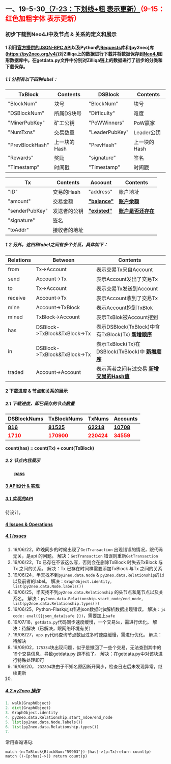 ## 一、19-5-30<u>（7-23：下划线+粗 表示更新）</u><span style="color:red">（9-15：红色加粗字体 表示更新）</span>
### 初步下载到Neo4J中及节点 & 关系的定义和展示
#### 1 利用[官方提供的JSON-RPC API](https://apidocs.zilliqa.com/#introduction)以及Python的[Requests](http://docs.python-requests.org)库和[py2neo]库(https://py2neo.org/v4/)对Zilliqa上的数据进行下载并将数据保存到[Neo4J](https://neo4j.com/)图形数据库中。在getdata.py文件中分别对Zilliqa链上的数据进行了初步的分类和下载保存。
##### 1.1 分别有以下四种label：
|TxBlock|Contents|DSBlock|Contents|
|--|--|--|--|
|"BlockNum"|块号|"BlockNum"|块号|
|"DSBlockNum"|所属DS块号|"Difficulty"|难度|
|"MinerPubKey"|矿工公钥|"PoWWinners"|PoW赢家|
|"NumTxns"|交易数量|"LeaderPubKey"|Leader公钥|
|"PrevBlockHash"|上一块的Hash|"PrevHash"|上一块的Hash|
|"Rewards"|奖励|"signature"|签名|
|"Timestamp"|时间戳|"Timestamp"|时间戳|

|Tx|Contents|Account|Contents|
|--|--|--|--|
|"ID"|交易的Hash|"address"|账户地址|
|"amount"|交易金额|<u>**"balance"**</u>|<u>**账户余额**</u>|
|"senderPubKey"|发送者的公钥|<u>**"existed"**</u>|<u>**账户是否还存在**</u>|
|"signature"|签名|||
|"toAddr"|接收者的地址|||

##### 1.2 另外，这四种label之间有多个关系，具体如下：
|Relations|Between|Contents|
|--|--|--|
|from|Tx->Account|表示交易Tx来自Account|
|send|Account->Tx|表示Account发出了交易Tx|
|to|Tx->Account|表示交易Tx发送到Account|
|receive|Account->Tx|表示Account收到了交易Tx|
|mine|Account->TxBlock|表示Account挖到TxBlok|
|mined|TxBlock->Account|表示TxBlok被Account挖到|
|has|DSBlock->TxBlock&TxBlock->Tx|表示DSBlock(TxBlock)中含有TxBlock(Tx) <u>**新增顺序**</u>|
|in|DSBlock->TxBlock&TxBlock->Tx|表示TxBlock(Tx)在DSBlock(TxBlock)中 <u>**新增顺序**</u>|
|traded|Account->Account|表示两者之间有过交易 <u>**新增交易的Hash值**</u>|

#### 2 下载进度 & 节点和关系的展示
##### 2.1 下载进度，即已保存的节点数量
|DSBlockNums|TxBlockNums|TxNums|Accounts|
|--|--|--|--|
|<u>**816**</u>|<u>**81525**</u>|<u>**62218**</u>|<u>**10708**</u>|
|**<div style="color:red">1710</div>**|**<div style="color:red">170900</div>**|**<div style="color:red">220424</div>**|**<div style="color:red">34559</div>**|

<b>count(has) = count(Tx) + count(TxBlock)</b>

##### 2.2 节点内容展示
<!-- ![图1.其中红色节点表示23号DSBlock，橙色节点表示该DSBlock包含的TxBlock](../pictures/DSBlock.png)
![图2.其中橙色节点表示100006号TxBlock，绿色节点表示该TxBlock包含的Tx，红色节点表示该TxBlok属于的DSBlock，紫色节点表示该TxBlock被挖的账户](../pictures/TxBlock.png)
![图3.其中绿色节点表示ID为75e972...的交易Tx，橙色节点表示该交易属于的TxBlock，两个紫色节点分别表示该Tx的交易双方账户](../pictures/Tx.png)
![图4.其中紫色节点表示address为9a690a...的账户，橙色节点表示该账户挖到的TxBlock](../pictures/Account.png) -->
&emsp;&emsp;<u>**pass**</u>

#### <u>3 API设计 & 实现</u>
##### <u>3.1 实现的API</u>

待设计。

#### <u>4 Issues & Operations</u>
##### <u>4.1 Issues</u>
1. 19/06/22，昨晚同步的时候出现了`GetTransaction` 出现错误的情况，跟代码无关，是api 的问题。
	解决：`GetTransaction` 错误则重新`GetTransaction`
2. 19/06/22，Tx 已存在不该这么写，否则会在删除TxBlock 时失去TxBlock 与Tx 之间的关系。
	解决：Tx 已存在时同样需要添加TxBlock 与Tx 之间的关系
3. 19/06/24，半天找不到`py2neo.data.Node` & `py2neo.data.Relationship`的`id`以及前者的label。
	解决：`GraphObject.identity, list(py2neo.data.Node.labels())`
4. 19/06/25，半天找不到`py2neo.data.Relationship` 的头节点和尾节点以及关系名。
	解决：`py2neo.data.Relationship.start_node/end_node, list(py2noe.data.Relationship.types())`
4. 19/06/25，Python-Flask向js传递json数据时js解析数据出现错误。
	解决：`js code: eval({{json_data|safe }})`，需要加上`safe `
5. 19/07/18，`getdata.py`代码同步速度缓慢，一个交易`5s`，需进行优化。
	解决：待解决（已解决，跟网络环境有关）
6. 19/08/27，`app.py`代码查询节点数目过多时速度缓慢，需进行优化。
	解决：待解决
7. 19/09/02，`175334`块出现问题，似乎是撤回了一些个交易，无法查到其中的19个交易信息，导致getdata.py 跑不动了。
	解决：在getdata.py中对该块进行特殊处理即可
9. 19/09/20， `232894`块由于不知名原因断开同步，检查日志后未发现异常，继续更新
10. 
##### <u>4.2 py2neo 操作</u>
```python
1. walk(GraphObject)
2. dict(GraphObject)
3. GraphObject.identity
4. py2neo.data.Relationship.start_ndoe/end_node
5. list(py2neo.data.Node.labels())
6. list(py2neo.data.Relationship.types())
7. 
```
常用查询语句:

```batch
match (n:TxBlock{BlockNum:"59903"})-[has]->(p:Tx)return count(p)
match ()-[p:has]->() return count(p)
```
